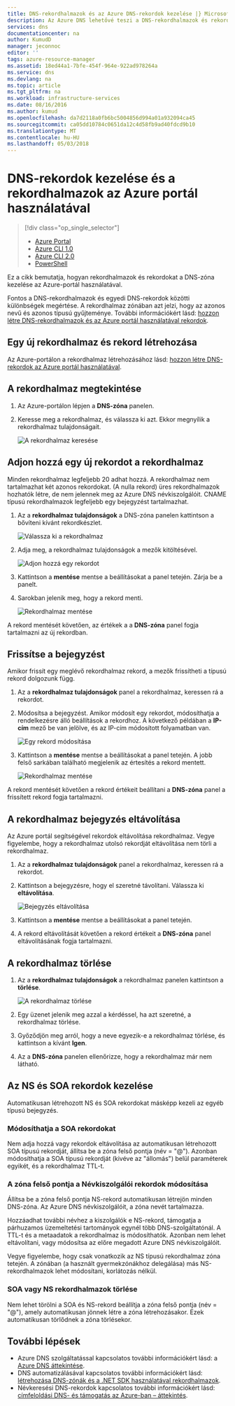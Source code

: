 ```yaml
---
title: DNS-rekordhalmazok és az Azure DNS-rekordok kezelése |} Microsoft Docs
description: Az Azure DNS lehetővé teszi a DNS-rekordhalmazok és rekordok kezelése, amikor a tartomány.
services: dns
documentationcenter: na
author: KumudD
manager: jeconnoc
editor: ''
tags: azure-resource-manager
ms.assetid: 18ed44a1-7bfe-454f-964e-922ad978264a
ms.service: dns
ms.devlang: na
ms.topic: article
ms.tgt_pltfrm: na
ms.workload: infrastructure-services
ms.date: 08/16/2016
ms.author: kumud
ms.openlocfilehash: da7d2118a0fb6bc5004856d994a01a932094ca45
ms.sourcegitcommit: ca05dd10784c0651da12c4d58fb9ad40fdcd9b10
ms.translationtype: MT
ms.contentlocale: hu-HU
ms.lasthandoff: 05/03/2018
---
```

# <a name="manage-dns-records-and-record-sets-by-using-the-azure-portal"></a>DNS-rekordok kezelése és a rekordhalmazok az Azure portál használatával

> [!div class="op_single_selector"]
> * [Azure Portal](dns-operations-recordsets-portal.md)
> * [Azure CLI 1.0](dns-operations-recordsets-cli-nodejs.md)
> * [Azure CLI 2.0](dns-operations-recordsets-cli.md)
> * [PowerShell](dns-operations-recordsets.md)

Ez a cikk bemutatja, hogyan rekordhalmazok és rekordokat a DNS-zóna kezelése az Azure-portál használatával.

Fontos a DNS-rekordhalmazok és egyedi DNS-rekordok közötti különbségek megértése. A rekordhalmaz zónában azt jelzi, hogy az azonos nevű és azonos típusú gyűjteménye. További információkért lásd: [hozzon létre DNS-rekordhalmazok és az Azure portál használatával rekordok](dns-getstarted-create-recordset-portal.md).

## <a name="create-a-new-record-set-and-record"></a>Egy új rekordhalmaz és rekord létrehozása

Az Azure-portálon a rekordhalmaz létrehozásához lásd: [hozzon létre DNS-rekordok az Azure portál használatával](dns-getstarted-create-recordset-portal.md).

## <a name="view-a-record-set"></a>A rekordhalmaz megtekintése

1. Az Azure-portálon lépjen a **DNS-zóna** panelen.
2. Keresse meg a rekordhalmaz, és válassza ki azt. Ekkor megnyílik a rekordhalmaz tulajdonságait.

    ![A rekordhalmaz keresése](./media/dns-operations-recordsets-portal/searchset500.png)

## <a name="add-a-new-record-to-a-record-set"></a>Adjon hozzá egy új rekordot a rekordhalmaz

Minden rekordhalmaz legfeljebb 20 adhat hozzá. A rekordhalmaz nem tartalmazhat két azonos rekordokat. (A nulla rekord) üres rekordhalmazok hozhatók létre, de nem jelennek meg az Azure DNS névkiszolgálóit. CNAME típusú rekordhalmazok legfeljebb egy bejegyzést tartalmazhat.

1. Az a **rekordhalmaz tulajdonságok** a DNS-zóna panelen kattintson a bővíteni kívánt rekordkészlet.

    ![Válassza ki a rekordhalmaz](./media/dns-operations-recordsets-portal/selectset500.png)

2. Adja meg, a rekordhalmaz tulajdonságok a mezők kitöltésével.

    ![Adjon hozzá egy rekordot](./media/dns-operations-recordsets-portal/addrecord500.png)

3. Kattintson a **mentése** mentse a beállításokat a panel tetején. Zárja be a panelt.
4. Sarokban jelenik meg, hogy a rekord menti.

    ![Rekordhalmaz mentése](./media/dns-operations-recordsets-portal/saving150.png)

A rekord mentését követően, az értékek a a **DNS-zóna** panel fogja tartalmazni az új rekordban.

## <a name="update-a-record"></a>Frissítse a bejegyzést

Amikor frissít egy meglévő rekordhalmaz rekord, a mezők frissítheti a típusú rekord dolgozunk függ.

1. Az a **rekordhalmaz tulajdonságok** panel a rekordhalmaz, keressen rá a rekordot.
2. Módosítsa a bejegyzést. Amikor módosít egy rekordot, módosíthatja a rendelkezésre álló beállítások a rekordhoz. A következő példában a **IP-cím** mező be van jelölve, és az IP-cím módosított folyamatban van.

    ![Egy rekord módosítása](./media/dns-operations-recordsets-portal/modifyrecord500.png)

3. Kattintson a **mentése** mentse a beállításokat a panel tetején. A jobb felső sarkában található megjelenik az értesítés a rekord mentett.

    ![Rekordhalmaz mentése](./media/dns-operations-recordsets-portal/saved150.png)

A rekord mentését követően a rekord értékeit beállítani a **DNS-zóna** panel a frissített rekord fogja tartalmazni.

## <a name="remove-a-record-from-a-record-set"></a>A rekordhalmaz bejegyzés eltávolítása

Az Azure portál segítségével rekordok eltávolítása rekordhalmaz. Vegye figyelembe, hogy a rekordhalmaz utolsó rekordját eltávolítása nem törli a rekordhalmaz.

1. Az a **rekordhalmaz tulajdonságok** panel a rekordhalmaz, keressen rá a rekordot.
2. Kattintson a bejegyzésre, hogy el szeretné távolítani. Válassza ki **eltávolítása**.

    ![Bejegyzés eltávolítása](./media/dns-operations-recordsets-portal/removerecord500.png)

3. Kattintson a **mentése** mentse a beállításokat a panel tetején.
4. A rekord eltávolítását követően a rekord értékeit a **DNS-zóna** panel eltávolításának fogja tartalmazni.

## <a name="delete"></a>A rekordhalmaz törlése

1. Az a **rekordhalmaz tulajdonságok** a rekordhalmaz panelen kattintson a **törlése**.

    ![A rekordhalmaz törlése](./media/dns-operations-recordsets-portal/deleterecordset500.png)

2. Egy üzenet jelenik meg azzal a kérdéssel, ha azt szeretné, a rekordhalmaz törlése.
3. Győződjön meg arról, hogy a neve egyezik-e a rekordhalmaz törlése, és kattintson a kívánt **Igen**.
4. Az a **DNS-zóna** panelen ellenőrizze, hogy a rekordhalmaz már nem látható.

## <a name="work-with-ns-and-soa-records"></a>Az NS és SOA rekordok kezelése

Automatikusan létrehozott NS és SOA rekordokat másképp kezeli az egyéb típusú bejegyzés.

### <a name="modify-soa-records"></a>Módosíthatja a SOA rekordokat

Nem adja hozzá vagy rekordok eltávolítása az automatikusan létrehozott SOA típusú rekordját, állítsa be a zóna felső pontja (név = "@"). Azonban módosíthatja a SOA típusú rekordját (kivéve az "állomás") belül paraméterek egyikét, és a rekordhalmaz TTL-t.

### <a name="modify-ns-records-at-the-zone-apex"></a>A zóna felső pontja a Névkiszolgálói rekordok módosítása

Állítsa be a zóna felső pontja NS-rekord automatikusan létrejön minden DNS-zóna. Az Azure DNS névkiszolgálóit, a zóna nevét tartalmazza.

Hozzáadhat további névhez a kiszolgálók e NS-rekord, támogatja a párhuzamos üzemeltetési tartományok egynél több DNS-szolgáltatónál. A TTL-t és a metaadatok a rekordhalmaz is módosíthatók. Azonban nem lehet eltávolítani, vagy módosítsa az előre megadott Azure DNS névkiszolgálóit.

Vegye figyelembe, hogy csak vonatkozik az NS típusú rekordhalmaz zóna tetején. A zónában (a használt gyermekzónákhoz delegálása) más NS-rekordhalmazok lehet módosítani, korlátozás nélkül.

### <a name="delete-soa-or-ns-record-sets"></a>SOA vagy NS rekordhalmazok törlése

Nem lehet törölni a SOA és NS-rekord beállítja a zóna felső pontja (név = "@"), amely automatikusan jönnek létre a zóna létrehozásakor. Ezek automatikusan törlődnek a zóna törlésekor.

## <a name="next-steps"></a>További lépések

* Azure DNS szolgáltatással kapcsolatos további információkért lásd: a [Azure DNS áttekintése](dns-overview.md).
* DNS automatizálásával kapcsolatos további információkért lásd: [létrehozása DNS-zónák és a .NET SDK használatával rekordhalmazok](dns-sdk.md).
* Névkeresési DNS-rekordok kapcsolatos további információkért lásd: [címfeloldási DNS- és támogatás az Azure-ban – áttekintés](dns-reverse-dns-overview.md).
